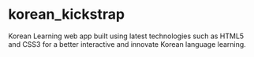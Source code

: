 korean_kickstrap
================

Korean Learning web app built using latest technologies such as HTML5 and CSS3 for a better interactive and innovate Korean language learning.
